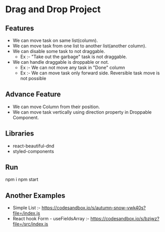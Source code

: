 # Drag and Drop Project

## Features

- We can move task on same list(column).
- We can move task from one list to another list(another column).
- We can disable some task to not draggable.
  - Ex :- "Take out the garbage" task is not draggable.
- We can handle draggable is droppable or not.
  - Ex :- We can not move any task in "Done" column
  - Ex :- We can move task only forward side. Reversible task move is not possible

## Advance Feature

- We can move Column from their position.
- We can move task vertically using direction property in Droppable Component.

## Libraries

- react-beautiful-dnd
- styled-components

## Run

npm i
npm start

## Another Examples

- Simple List :- https://codesandbox.io/s/autumn-snow-vwk40s?file=/index.js
- React hook Form - useFieldsArray :- https://codesandbox.io/s/bzjwz?file=/src/index.js
